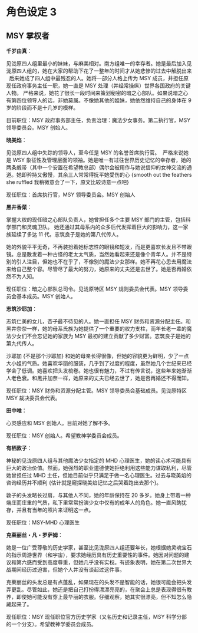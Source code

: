 # 角色设定 3

## MSY 掌权者

**千岁由真**：

见泷原四人组里最小的妹妹，与麻美相对。南方组唯一的幸存者。她是最后加入见泷原四人组的，她在大家的帮助下花了一整年的时间才从她悲惨的过去中解脱出来   后来她成了四人组中最残忍的人。她将一部分人格上传为 MSY 成员，并担任原现任政府事务主任一职，她一直是 MSY 处理（并经常操纵）世界各国政府的关键人物。 严格来说，她花了很长一段时间来策划秘密的暗之心部队。如果说暗之心有第四位领导人的话，非她莫属。不像她其他的姐妹，她依然维持自己的身体在 9 岁的阶段而不是十几岁的模样。

目前职位：MSY 政府事务部主任，负责治理：魔法少女事务。第二执行官，MSY 领导委员会。MSY 创始人。

**晓美焰**：

见泷原四人组中失踪的领导人，至今任是 MSY 的名誉首席执行官。  严格来说她是 WSY 象征性及管理层面的领袖。她是唯一有过往世界历史记忆的幸存者，她的两条缎带（其中一个安置在希望教总部）偶尔会被用作与她说信仰的女神交流的通道。她即矜持又傲慢，其余三人常常得抚平她受伤的心 {smooth out the feathers she ruffled 我稍微意会了一下，原文比较诗意一点吧}

现任职位：首席执行官，MSY 领导委员会。MSY 创始人

**黑井香菜**：

掌握大权的现任暗之心部队负责人，她曾担任多个主要 MSY 部门的主管，包括科学部门和灵魂卫队。 她还通过其母系内的众多后代发挥着巨大的影响力，这一家族延续了多达 11 代。志筑良子是她的第八代传人。

她的外貌平平无奇，不再装扮着她标志性的眼镜和短发，而是更喜欢长发且不带眼镜。总是散发着一种古怪的老太太气质，当然她看起来还是像个青年人。并不是特别的引人注目，但她也不在乎了，不像别的魔法少女那样。她不再花心思去用魔法来给自己整个容。尽管尽了最大的努力，她原来的丈夫还是去世了。她是否再婚依然不为人知。

现任职位：暗之心部队总司令。见泷原特区 MSY 规则委员会代表。MSY 领导委员会基本成员。MSY 创始人。

**志筑沙耶加**：

志筑仁美的女儿，杏子最不待见的人。她一直担任 MSY 财务和资源分配主任。和黑井奈奈一样，她的母系氏族为她提供了一个重要的权力支柱，而年长老一辈的魔法少女们不会忘记她的家族为 MSY 最初的建立贡献了多少财富。志筑良子是她的第九代传人。

沙耶加 {不是那个沙耶加} 和她的母亲长得很像，但她的容貌更为鲜明，少了一点大小姐的气质。她喜欢华丽的服装，几乎到了过度的程度，虽然她几个世纪来已经学会了低调。她喜欢把头发梳卷。她也很有魅力，不过有传言说，这些年来她渐渐人老色衰。和黑井加奈一样，她原来的丈夫已经去世了，她是否再婚还不得而知。

现任职位：MSY 财务和资源分配主管。MSY 领导委员会基础成员。见泷原特区 MSY 裁决委员会代表。

**田中唯**：

心灵感应和 MSY 创始人。目前对她了解不多。

现任职位：MSY 创始人。希望教神学委员会成员。

**有栖敦子**：

神秘的见泷原四人组与其他魔法少女指定的 MHD 心理医生，她的读心术可能具有巨大的政治价值。然而，她强烈的职业道德使她拒绝利用这些能力谋取私利，尽管她曾担任过 MHD 主任，但她目前似乎只满足于做一名心理医生。过去与晓美焰的咨询经历并不顺利 {估计就是窥探晓美焰记忆之后哭着跑出去那个}。

敦子的头发略长过肩，与其他人不同，她的年龄保持在 20 多岁。她身上带着一种端庄而庄重的气质，私下里常常扮演少女中仅有的成年人的角色。她一直风韵犹存，并且有当年的照片来证明这一点。

现任职位：MSY-MHD 心理医生

**克莱丽丝・凡・罗萨姆**：

她是一位广受尊敬的历史学家，甚至比见泷原四人组还要年长，她根据她灵魂宝石的指示周游世界（和宇宙），要求她经历具有历史重要性的事件。她因对问题的建议和第六感而受到高度尊重，但她几乎没有实权。有迹象表明，她在第二次世界大战期间经历过迫害，但她个人并没有谈起过这件事。

克莱丽丝的头发总是有点蓬乱，如果现在的头发不是智能的话，她很可能会把头发弄更乱。尽管如此，她还是把自己打扮得漂漂亮亮的，在聚会上总是表现得很有教养，即使她可能没有穿上最华丽的衣服。仔细观察，她其实很漂亮，但不知怎么隐藏起来了。

现任职位：MSY 现任职位官方历史学家（又名历史和记录主任，MSY 科学分部的一个分支）。希望教神学委员会成员。
